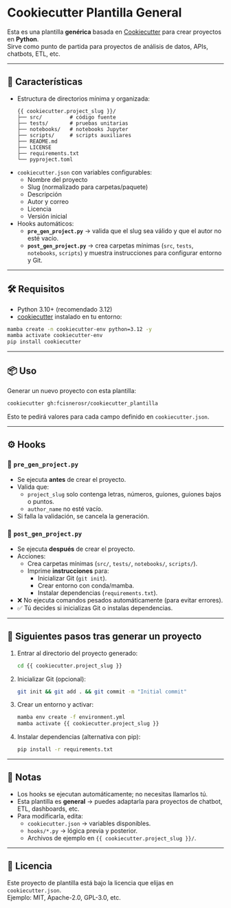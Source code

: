 # Cookiecutter Plantilla General

Esta es una plantilla **genérica** basada en [Cookiecutter](https://cookiecutter.readthedocs.io/) para crear proyectos en **Python**.  
Sirve como punto de partida para proyectos de análisis de datos, APIs, chatbots, ETL, etc.

---

## 🚀 Características

- Estructura de directorios mínima y organizada:
  ```
  {{ cookiecutter.project_slug }}/
  ├── src/         # código fuente
  ├── tests/       # pruebas unitarias
  ├── notebooks/   # notebooks Jupyter
  ├── scripts/     # scripts auxiliares
  ├── README.md
  ├── LICENSE
  ├── requirements.txt
  └── pyproject.toml
  ```
- `cookiecutter.json` con variables configurables:
  - Nombre del proyecto
  - Slug (normalizado para carpetas/paquete)
  - Descripción
  - Autor y correo
  - Licencia
  - Versión inicial
- Hooks automáticos:
  - **`pre_gen_project.py`** → valida que el slug sea válido y que el autor no esté vacío.  
  - **`post_gen_project.py`** → crea carpetas mínimas (`src`, `tests`, `notebooks`, `scripts`) y muestra instrucciones para configurar entorno y Git.

---

## 🛠️ Requisitos

- Python 3.10+ (recomendado 3.12)
- [cookiecutter](https://cookiecutter.readthedocs.io/en/latest/installation.html) instalado en tu entorno:

```bash
mamba create -n cookiecutter-env python=3.12 -y
mamba activate cookiecutter-env
pip install cookiecutter
```

---

## 📦 Uso

Generar un nuevo proyecto con esta plantilla:

```bash
cookiecutter gh:fcisnerosr/cookiecutter_plantilla
```

Esto te pedirá valores para cada campo definido en `cookiecutter.json`.

---

## ⚙️ Hooks

### 🔹 `pre_gen_project.py`
- Se ejecuta **antes** de crear el proyecto.
- Valida que:
  - `project_slug` solo contenga letras, números, guiones, guiones bajos o puntos.
  - `author_name` no esté vacío.
- Si falla la validación, se cancela la generación.

### 🔹 `post_gen_project.py`
- Se ejecuta **después** de crear el proyecto.
- Acciones:
  - Crea carpetas mínimas (`src/`, `tests/`, `notebooks/`, `scripts/`).
  - Imprime **instrucciones** para:
    - Inicializar Git (`git init`).
    - Crear entorno con conda/mamba.
    - Instalar dependencias (`requirements.txt`).
- ❌ No ejecuta comandos pesados automáticamente (para evitar errores).  
- ✅ Tú decides si inicializas Git o instalas dependencias.

---

## 📖 Siguientes pasos tras generar un proyecto

1. Entrar al directorio del proyecto generado:
   ```bash
   cd {{ cookiecutter.project_slug }}
   ```
2. Inicializar Git (opcional):
   ```bash
   git init && git add . && git commit -m "Initial commit"
   ```
3. Crear un entorno y activar:
   ```bash
   mamba env create -f environment.yml
   mamba activate {{ cookiecutter.project_slug }}
   ```
4. Instalar dependencias (alternativa con pip):
   ```bash
   pip install -r requirements.txt
   ```

---

## 📌 Notas

- Los hooks se ejecutan automáticamente; no necesitas llamarlos tú.
- Esta plantilla es **general** → puedes adaptarla para proyectos de chatbot, ETL, dashboards, etc.
- Para modificarla, edita:
  - `cookiecutter.json` → variables disponibles.
  - `hooks/*.py` → lógica previa y posterior.
  - Archivos de ejemplo en `{{ cookiecutter.project_slug }}/`.

---

## 📄 Licencia

Este proyecto de plantilla está bajo la licencia que elijas en `cookiecutter.json`.  
Ejemplo: MIT, Apache-2.0, GPL-3.0, etc.
